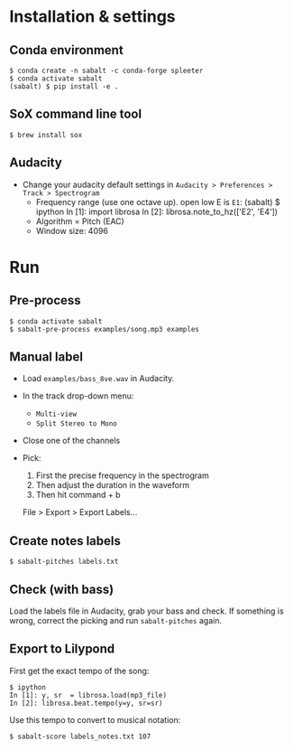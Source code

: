 # Installation & settings

## Conda environment

    $ conda create -n sabalt -c conda-forge spleeter
    $ conda activate sabalt
    (sabalt) $ pip install -e .

## SoX command line tool 

    $ brew install sox

## Audacity

* Change your audacity default settings in `Audacity > Preferences > Track > Spectrogram`
    * Frequency range (use one octave up). open low E is `E1`:
        (sabalt) $ ipython
        In [1]: import librosa
        In [2]: librosa.note_to_hz(['E2', 'E4'])
    * Algorithm = Pitch (EAC)
    * Window size: 4096

# Run

## Pre-process

    $ conda activate sabalt
    $ sabalt-pre-process examples/song.mp3 examples

## Manual label

* Load `examples/bass_8ve.wav` in Audacity.

* In the track drop-down menu:
    * `Multi-view`
    * `Split Stereo to Mono`
* Close one of the channels
* Pick: 
    1. First the precise frequency in the spectrogram
    2. Then adjust the duration in the waveform
    3. Then hit command + b

    File > Export > Export Labels...

## Create notes labels

    $ sabalt-pitches labels.txt

## Check (with bass)

Load the labels file in Audacity, grab your bass and check. If something is wrong, correct the picking and run `sabalt-pitches` again.

## Export to Lilypond

First get the exact tempo of the song:

    $ ipython
    In [1]: y, sr  = librosa.load(mp3_file)
    In [2]: librosa.beat.tempo(y=y, sr=sr)

Use this tempo to convert to musical notation:

    $ sabalt-score labels_notes.txt 107
